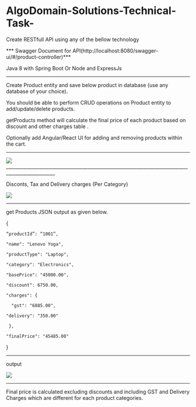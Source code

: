 # AlgoDomain-Solutions-Technical-Task-



Create RESTfull API using any of the bellow technology 

 ***  Swagger Document for API(http://localhost:8080/swagger-ui/#/product-controller)***
 
Java 8  with Spring Boot Or 
Node and ExpressJs
__________________________________________________________________________________________________

Create Product entity and save below product in database (use any database of your choice).

You should be able to perform CRUD operations on Product entity to add/update/delete products.

getProducts method will calculate the final price of each product based on discount and other charges table . 

Optionally add Angular/React UI for adding and removing products within the cart.
______________________________________________________________________________________________________


<img src="AlogoDomainTable1.jpg">
___________________________________________________________________________________________________


Disconts, Tax and Delivery charges (Per Category)

<img src="AlogoDomainTable2.jpg">
 

______________________________________________________________________________________________________

get Products JSON output as given below.

{

    “productId”: “1001”,

    "name": "Lenovo Yoga",

    "productType": "Laptop",

    "category": "Electronics",

    "basePrice": "45000.00",

    "discount": 6750.00,

    "charges": {

      "gst": "6885.00",

    "delivery": "350.00"
    
     },
  
    "finalPrice": "45485.00"
  
}
_____________________________________________________________________________________________________________________________________
output

<img src="AlogoDomainTable3.jpg">

__________________________________________________________________________________________________________________________________________________________

Final price is calculated excluding discounts and including GST and Delivery Charges which are different for each product categories.
